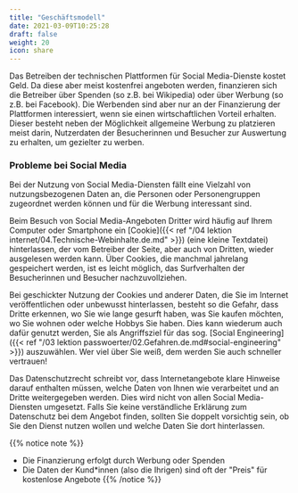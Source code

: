 ```yaml
---
title: "Geschäftsmodell"
date: 2021-03-09T10:25:28
draft: false
weight: 20
icon: share
---
```

Das Betreiben der technischen Plattformen für Social Media-Dienste kostet Geld. Da diese aber meist kostenfrei angeboten werden, finanzieren sich die Betreiber über Spenden (so z.B. bei Wikipedia) oder über Werbung (so z.B. bei Facebook). Die Werbenden sind aber nur an der Finanzierung der Plattformen interessiert, wenn sie einen wirtschaftlichen Vorteil erhalten. Dieser besteht neben der Möglichkeit allgemeine Werbung zu platzieren meist darin, Nutzerdaten der Besucherinnen und Besucher zur Auswertung zu erhalten, um gezielter zu werben.

### Probleme bei Social Media

Bei der Nutzung von Social Media-Diensten fällt eine Vielzahl von nutzungsbezogenen Daten an, die Personen oder Personengruppen zugeordnet werden können und für die Werbung interessant sind.

Beim Besuch von Social Media-Angeboten Dritter wird häufig auf Ihrem Computer oder Smartphone ein [Cookie]({{< ref "/04 lektion internet/04.Technische-Webinhalte.de.md" >}}) (eine kleine Textdatei) hinterlassen, der vom Betreiber der Seite, aber auch von Dritten, wieder ausgelesen werden kann. Über Cookies, die manchmal jahrelang gespeichert werden, ist es leicht möglich, das Surfverhalten der Besucherinnen und Besucher nachzuvollziehen.

Bei geschickter Nutzung der Cookies und anderer Daten, die Sie im Internet veröffentlichen oder unbewusst hinterlassen, besteht so die Gefahr, dass Dritte erkennen, wo Sie wie lange gesurft haben, was Sie kaufen möchten, wo Sie wohnen oder welche Hobbys Sie haben. Dies kann wiederum auch dafür genutzt werden, Sie als Angriffsziel für das sog. [Social Engineering]({{< ref "/03 lektion passwoerter/02.Gefahren.de.md#social-engineering" >}}) auszuwählen. Wer viel über Sie weiß, dem werden Sie auch schneller vertrauen!

Das Datenschutzrecht schreibt vor, dass Internetangebote klare Hinweise darauf enthalten müssen, welche Daten von Ihnen wie verarbeitet und an Dritte weitergegeben werden. Dies wird nicht von allen Social Media-Diensten umgesetzt. Falls Sie keine verständliche Erklärung zum Datenschutz bei dem Angebot finden, sollten Sie doppelt vorsichtig sein, ob Sie den Dienst nutzen wollen und welche Daten Sie dort hinterlassen.

{{% notice note %}}
- Die Finanzierung erfolgt durch Werbung oder Spenden
- Die Daten der Kund*innen (also die Ihrigen) sind oft der "Preis" für kostenlose Angebote
{{% /notice %}}